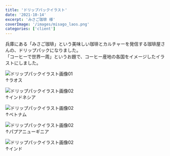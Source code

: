 ```yaml
---
title: 'ドリップパックイラスト'
date: '2021-10-14'
excerpt: 'みさご珈琲 様'
coverImage: '/images/misago_laos.png'
categories: ['client']
---
```


兵庫にある「みさご珈琲」という美味しい珈琲とカルチャーを発信する珈琲屋さんの、ドリップパックになりました。  
「コーヒーで世界一周」というお題で、コーヒー産地の各国をイメージしたイラストにしました。  

![ドリップパックイラスト画像01](/images/misago_laos.png)  
↑ラオス  

![ドリップパックイラスト画像02](/images/misago_indonesia.png)  
↑インドネシア  

![ドリップパックイラスト画像02](/images/misago_vietnam.png)  
↑ベトナム  

![ドリップパックイラスト画像02](/images/misago_papua.png)  
↑パプアニューギニア  

![ドリップパックイラスト画像02](/images/misago_india.png)  
↑インド 